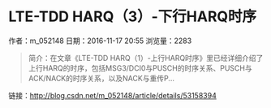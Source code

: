 # LTE-TDD HARQ（3）-下行HARQ时序
作者：m_052148
日期：2016-11-17 20:55
浏览量：2283
> 简介：在文章《LTE-TDD HARQ（1）-上行HARQ时序》里已经详细介绍了上行HARQ的时序，包括MSG3/DCI0与PUSCH的时序关系、PUSCH与ACK/NACK的时序关系，以及NACK与重传P...

 链接：http://blog.csdn.net/m_052148/article/details/53158394
